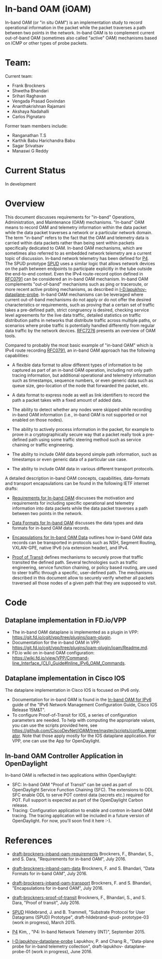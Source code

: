 # In-band OAM (iOAM)

In-band OAM (or "in situ OAM") is an implementation study to record operational
information in the packet while the packet traverses a path between two points
in the network. In-band OAM is to complement current out-of-band OAM (sometimes
also called "active" OAM) mechanisms based on ICMP or other types of probe
packets.
   
# Team:

Current team:
- Frank Brockners
- Shwetha Bhandari
- Srihari Raghavan
- Vengada Prasad Govindan 
- Ananthakrishnan Rajamani
- Akshaya Nadahalli
- Carlos Pignataro

Former team members include:
- Ranganathan T.S
- Karthik Babu Harichandra Babu 
- Sagar Srivatsav
- Manaswi G Reddy

# Current Status
In development

# Overview

This document discusses requirements for "in-band" Operations,
Administration, and Maintenance (OAM) mechanisms.  "In-band" OAM
means to record OAM and telemetry information within the data packet
while the data packet traverses a network or a particular network
domain.  The term "in-band" refers to the fact that the OAM and
telemetry data is carried within data packets rather than being sent
within packets specifically dedicated to OAM.  In-band OAM
mechanisms, which are sometimes also referred to as embedded network
telemetry are a current topic of discussion.  In-band network
telemetry has been defined for [P4].  The SPUD prototype
[SPUD] uses a similar logic that allows
network devices on the path between endpoints to participate
explicitly in the tube outside the end-to-end context.  Even the IPv4
route-record option defined in [RFC0791] can be considered an in-band
OAM mechanism.  In-band OAM complements "out-of-band" mechanisms such
as ping or traceroute, or more recent active probing mechanisms, as
described in [I-D.lapukhov-dataplane-probe].  In-band OAM mechanisms
can be leveraged where current out-of-band mechanisms do not apply or
do not offer the desired characteristics or requirements, such as
proving that a certain set of traffic takes a pre-defined path,
strict congruency is desired, checking service level agreements for
the live data traffic, detailed statistics on traffic distribution
paths in networks that distribute traffic across multiple paths, or
scenarios where probe traffic is potentially handled differently from
regular data traffic by the network devices.  [RFC7276] presents an
overview of OAM tools.

Compared to probably the most basic example of "in-band OAM" which is
IPv4 route recording [RFC0791], an in-band OAM approach has the
following capabilities:

- A flexible data format to allow different types of information to
  be captured as part of an in-band OAM operation, including not
  only path tracing information, but additional operational and
  telemetry information such as timestamps, sequence numbers, or
  even generic data such as queue size, geo-location of the node
  that forwarded the packet, etc.

- A data format to express node as well as link identifiers to
  record the path a packet takes with a fixed amount of added data.

- The ability to detect whether any nodes were skipped while
  recording in-band OAM information (i.e., in-band OAM is not
  supported or not enabled on those nodes).
   
- The ability to actively process information in the packet, for
  example to prove in a cryptographically secure way that a packet
  really took a pre-defined path using some traffic steering method
  such as service chaining or traffic engineering.

- The ability to include OAM data beyond simple path information,
  such as timestamps or even generic data of a particular use case.

- The ability to include OAM data in various different transport
  protocols.

A detailed description in-band OAM concepts, capabilities,
data-formats and transport encapsulations can be found in the
following IETF internet drafts:

- [Requirements for In-band
  OAM](https://tools.ietf.org/html/draft-brockners-inband-oam-requirements-01)
  discusses the motivation and requirements for including
  specific operational and telemetry information into data packets
  while the data packet traverses a path between two points in the
  network.

- [Data Formats for In-band
  OAM](https://tools.ietf.org/html/draft-brockners-inband-oam-data-01)
  discusses the data types and data formats for in-band OAM data
  records.

- [Encapsulations for In-band OAM
  Data](https://tools.ietf.org/html/draft-brockners-inband-oam-transport-01) 
  outlines how in-band OAM data records can be transported in protocols such as
  NSH, Segment Routing, VXLAN-GPE, native IPv6 (via extension header), and IPv4.

- [Proof of
  Transit](https://tools.ietf.org/html/draft-brockners-proof-of-transit-01)
  defines mechanisms to securely prove that traffic transited the defined path.
  Several technologies such as traffic engineering, service function
  chaining, or policy based routing, are used to steer traffic through
  a specific, user-defined path.  The mechanisms described in this 
  document allow to securely verify whether all packets traversed all
  those nodes of a given path that they are supposed to visit.

# Code

## Dataplane implementation in FD.io/VPP

- The in-band OAM dataplane is implemented as a plugin in VPP:
  https://git.fd.io/cgit/vpp/tree/plugins/ioam-plugin.
- Documentation for the in-band OAM in VPP:
  https://git.fd.io/cgit/vpp/tree/plugins/ioam-plugin/ioam/Readme.md.
- FD.io wiki on in-band OAM configuration: https://wiki.fd.io/view/VPP/Command-line_Interface_(CLI)_Guide#Inline_IPv6_OAM_Commands.


## Dataplane implementation in Cisco IOS

The dataplane implementation in Cisco IOS is focused on IPv6 only.

- Documentation for in-band OAM is found in the [In-band OAM for
   IPv6](http://www.cisco.com/c/en/us/td/docs/ios-xml/ios/ipv6_nman/configuration/15-mt/ip6n-15-mt-book/ioam-ipv6.html) guide of the
"IPv6 Network Management Configuration Guide, Cisco IOS Release
15M&T".
- To configure Proof-of-Transit for IOS, a series of 
  configuration parameters are needed. To help with
  computing the appropriate values, you can use the
  scripts provided here, see
https://github.com/CiscoDevNet/iOAM/tree/master/scripts/config_generator.
  Note that those apply mostly for the IOS dataplane application.
  For VPP, one can use the App for OpenDaylight.

## In-band OAM Controller Application in OpenDaylight

In-band OAM is reflected in two applications within OpenDaylight:

- SFC: In-band OAM "Proof of Transit" can be used as part of 
  OpenDaylight Service Function Chaining (SFC). The extensions to 
  ODL SFC enable ODL to serve POT control data (secrets etc.) required
  for POT. Full support is expected as part of the OpenDaylight Carbon release.
- Tracing: Configuration application to enable and contron in-band OAM tracing.
  The tracing application will be included in a future version of
  OpenDaylight. For now, you'll soon find it here :-). 

# References



 - [draft-brockners-inband-oam-requirements]
              Brockners, F., Bhandari, S., and S. Dara, "Requirements
              for in-band OAM", July 2016.

 - [draft-brockners-inband-oam-data]
              Brockners, F. and S. Bhandari, "Data Formats for in-band
              OAM", July 2016.

 - [draft-brockners-inband-oam-transport]
              Brockners, F. and S. Bhandari, "Encapsulations for in-band
              OAM", July 2016.

 - [draft-brockners-proof-of-transit]
              Brockners, F., Bhandari, S., and S. Dara, "Proof of
              transit", July 2016.

 - [SPUD]
              Hildebrand, J. and B. Trammell, "Substrate Protocol for
              User Datagrams (SPUD) Prototype", draft-hildebrand-spud-
              prototype-03 (work in progress), March 2015.

 - [P4]       Kim, , "P4: In-band Network Telemetry (INT)", September
              2015.

 - [I-D.lapukhov-dataplane-probe]
              Lapukhov, P. and Chang R., "Data-plane
              probe for in-band telemetry collection", draft-lapukhov-
              dataplane-probe-01 (work in progress), June 2016.

[draft-brockners-inband-oam-requirements]: https://tools.ietf.org/html/draft-brockners-inband-oam-requirements-01
[draft-brockners-proof-of-transit]: https://tools.ietf.org/html/draft-brockners-proof-of-transit-01
[draft-brockners-inband-oam-data]: https://tools.ietf.org/html/draft-brockners-inband-oam-data-01
[draft-brockners-inband-oam-transport]: https://tools.ietf.org/html/draft-brockners-inband-oam-transport-01
[p4]: http://p4.org/p4/inband-network-telemetry/
[SPUD]: https://tools.ietf.org/html/draft-hildebrand-spud-prototype-03
[fd.io]: http://fd.io
[RFC0791]: https://tools.ietf.org/html/rfc0791.html
[segment-routing]: https://tools.ietf.org/html/draft-ietf-spring-segment-routing-07
[segment-routing-header]: https://tools.ietf.org/html/draft-ietf-6man-segment-routing-header-01
[lisp-sr]: https://tools.ietf.org/html/draft-brockners-lisp-sr-01
[VPP ioam configuration]: https://wiki.fd.io/view/VPP/Command-line_Interface_(CLI)_Guide#Inline_IPv6_OAM_Commands
[I-D.lapukhov-dataplane-probe]: https://tools.ietf.org/html/draft-lapukhov-dataplane-probe-01
[RFC7276]: https://tools.ietf.org/html/rfc7276
